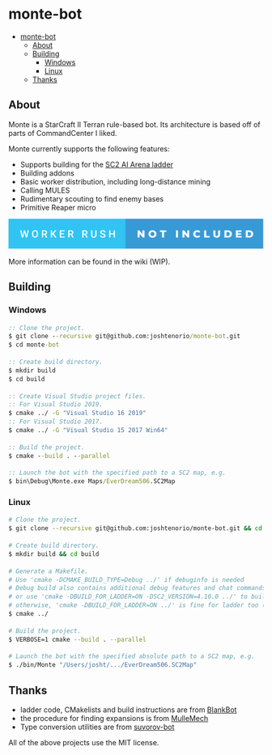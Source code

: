 # monte-bot
- [monte-bot](#monte-bot)
    - [About](#about)
    - [Building](#building)
        - [Windows](#windows)
        - [Linux](#linux)
    - [Thanks](#thanks)
## About
Monte is a StarCraft II Terran rule-based bot.
Its architecture is based off of parts of CommandCenter I liked.

Monte currently supports the following features:
- Supports building for the [SC2 AI Arena ladder](https://aiarena.net/)
- Building addons
- Basic worker distribution, including long-distance mining
- Calling MULES
- Rudimentary scouting to find enemy bases
- Primitive Reaper micro

![for the badge](./worker-rush-not-included.svg)

More information can be found in the wiki (WIP).

## Building
### Windows
```bat
:: Clone the project.
$ git clone --recursive git@github.com:joshtenorio/monte-bot.git
$ cd monte-bot

:: Create build directory.
$ mkdir build
$ cd build

:: Create Visual Studio project files.
:: For Visual Studio 2019.
$ cmake ../ -G "Visual Studio 16 2019"
:: For Visual Studio 2017.
$ cmake ../ -G "Visual Studio 15 2017 Win64"

:: Build the project.
$ cmake --build . --parallel

:: Launch the bot with the specified path to a SC2 map, e.g.
$ bin\Debug\Monte.exe Maps/EverDream506.SC2Map
```

### Linux
```bash
# Clone the project.
$ git clone --recursive git@github.com:joshtenorio/monte-bot.git && cd monte-bot

# Create build directory.
$ mkdir build && cd build

# Generate a Makefile.
# Use 'cmake -DCMAKE_BUILD_TYPE=Debug ../' if debuginfo is needed
# Debug build also contains additional debug features and chat commands support.
# or use 'cmake -DBUILD_FOR_LADDER=ON -DSC2_VERSION=4.10.0 ../' to build for aiarena ladder if using 4.10.0 IDs in code
# otherwise, 'cmake -DBUILD_FOR_LADDER=ON ../' is fine for ladder too (for now)
$ cmake ../

# Build the project.
$ VERBOSE=1 cmake --build . --parallel

# Launch the bot with the specified absolute path to a SC2 map, e.g.
$ ./bin/Monte "/Users/josht/.../EverDream506.SC2Map"
```

## Thanks
- ladder code, CMakelists and build instructions are from [BlankBot](https://github.com/cpp-sc2/blank-bot)
- the procedure for finding expansions is from [MulleMech](https://github.com/ludlyl/MulleMech/blob/master/src/core/Map.cpp)
- Type conversion utilities are from [suvorov-bot](https://github.com/alkurbatov/suvorov-bot/blob/master/src/core/Converter.h)

All of the above projects use the MIT license.
